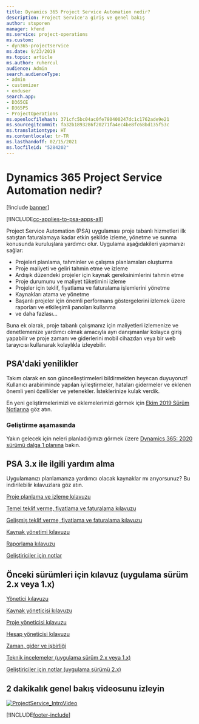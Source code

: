 ```yaml
---
title: Dynamics 365 Project Service Automation nedir?
description: Project Service'a giriş ve genel bakış
author: stsporen
manager: kfend
ms.service: project-operations
ms.custom:
- dyn365-projectservice
ms.date: 9/23/2019
ms.topic: article
ms.author: ruhercul
audience: Admin
search.audienceType:
- admin
- customizer
- enduser
search.app:
- D365CE
- D365PS
- ProjectOperations
ms.openlocfilehash: 371cfc5bc04ac0fe780400247dc1c1762ade9e21
ms.sourcegitcommit: fa32b1893286f20271fa4ec4be8fc68bd135f53c
ms.translationtype: HT
ms.contentlocale: tr-TR
ms.lasthandoff: 02/15/2021
ms.locfileid: "5284202"
---
```

# <a name="what-is-dynamics-365-project-service-automation"></a>Dynamics 365 Project Service Automation nedir?

[!include [banner](../includes/psa-now-project-operations.md)]

[!INCLUDE[cc-applies-to-psa-apps-all](../includes/cc-applies-to-psa-apps-all.md)]

Project Service Automation (PSA) uygulaması proje tabanlı hizmetleri ilk satıştan faturalamaya kadar etkin şekilde izleme, yönetme ve sunma konusunda kuruluşlara yardımcı olur. Uygulama aşağıdakileri yapmanızı sağlar:

- Projeleri planlama, tahminler ve çalışma planlamaları oluşturma
- Proje maliyeti ve geliri tahmin etme ve izleme
- Ardışık düzendeki projeler için kaynak gereksinimlerini tahmin etme
- Proje durumunu ve maliyet tüketimini izleme
- Projeler için teklif, fiyatlama ve faturalama işlemlerini yönetme
- Kaynakları atama ve yönetme
- Başarılı projeler için önemli performans göstergelerini izlemek üzere raporları ve etkileşimli panoları kullanma
- ve daha fazlası...

Buna ek olarak, proje tabanlı çalışmanız için maliyetleri izlemenize ve denetlemenize yardımcı olmak amacıyla ayrı danışmanlar kolayca giriş yapabilir ve proje zamanı ve giderlerini mobil cihazdan veya bir web tarayıcısı kullanarak kolaylıkla izleyebilir.

## <a name="whats-new-in-psa"></a>PSA'daki yenilikler
Takım olarak en son güncelleştirmeleri bildirmekten heyecan duyuyoruz! Kullanıcı arabiriminde yapılan iyileştirmeler, hataları gidermeler ve eklenen önemli yeni özellikler ve yetenekler. İsteklerinize kulak verdik.

En yeni geliştirmelerimizi ve eklemelerimizi görmek için [Ekim 2019 Sürüm Notlarına](https://docs.microsoft.com/dynamics365-release-plan/2019wave2/index) göz atın.

### <a name="in-development"></a>Geliştirme aşamasında
Yakın gelecek için neleri planladığımızı görmek üzere [Dynamics 365: 2020 sürümü dalga 1 planına](https://docs.microsoft.com/dynamics365-release-plan/2020wave1/index) bakın.

## <a name="get-help-with-psa-version-3x"></a>PSA 3.x ile ilgili yardım alma
Uygulamanızı planlamanıza yardımcı olacak kaynaklar mı arıyorsunuz? Bu indirilebilir kılavuzlara göz atın.

 [Proje planlama ve izleme kılavuzu](../psa/implementation-guides/project-planning-tracking.md)

 [Temel teklif verme, fiyatlama ve faturalama kılavuzu](../psa/implementation-guides/begin-quoting-pricing-billing.md)

 [Gelişmiş teklif verme, fiyatlama ve faturalama kılavuzu](../psa/implementation-guides/adv-quoting-pricing-billing.md)

 [Kaynak yönetimi kılavuzu](../psa/implementation-guides/resource-management-guide.md)

 [Raporlama kılavuzu](../psa/implementation-guides/reporting-guide.md)

 [Geliştiriciler için notlar](../psa/developer-guides/overview-dev-notes-v3.x.md)

## <a name="guidance-for-earlier-versions-app-version-2x-or-1x"></a>Önceki sürümleri için kılavuz (uygulama sürüm 2.x veya 1.x)
 [Yönetici kılavuzu](../psa/admin-guide.md)

 [Kaynak yöneticisi kılavuzu](../psa/resource-manager-guide.md)

 [Proje yöneticisi kılavuzu](../psa/project-manager-guide.md)

 [Hesap yöneticisi kılavuzu](../psa/account-manager-guide.md)

 [Zaman, gider ve işbirliği](../psa/time-expense-collaboration-guide.md)

 [Teknik incelemeler (uygulama sürüm 2.x veya 1.x)](../psa/white-papers.md)

 [Geliştiriciler için notlar (uygulama sürümü 2.x)](../psa/developer-guides/add-custom-qoi-forms-v2.x.md)

 ## <a name="watch-a-2-minute-overview-video"></a>2 dakikalık genel bakış videosunu izleyin
 <a name="heroArea"></a> [![ProjectService_IntroVideo](../psa/media/project-service-intro-video.png "ProjectService_IntroVideo")](https://go.microsoft.com/fwlink/p/?LinkId=799457)




[!INCLUDE[footer-include](../includes/footer-banner.md)]